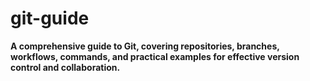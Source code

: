 # git-guide
**A comprehensive guide to Git, covering repositories, branches, workflows, commands, and practical examples for effective version control and collaboration.**
